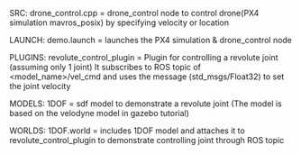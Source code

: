 SRC:
drone_control.cpp = drone_control node to control drone(PX4 simulation mavros_posix) by specifying velocity or location

LAUNCH:
demo.launch = launches the PX4 simulation & drone_control node

PLUGINS:
revolute_control_plugin = Plugin for controlling a revolute joint (assuming only 1 joint)
It subscribes to ROS topic of <model_name>/vel_cmd and uses the message (std_msgs/Float32) to set the joint velocity

MODELS:
1DOF = sdf model to demonstrate a revolute joint (The model is based on the velodyne model in gazebo tutorial)

WORLDS:
1DOF.world = includes 1DOF model and attaches it to revolute_control_plugin to demonstrate controlling joint through ROS topic
